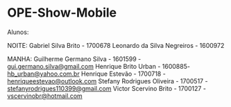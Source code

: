 # OPE-Show-Mobile

Alunos:

NOITE:
Gabriel Silva Brito - 1700678 
Leonardo da Silva Negreiros  - 1600972

MANHA:
Guilherme Germano Silva - 1601599 - gui.germano.silva@gmail.com
Henrique Brito Urban - 1600885- hb_urban@yahoo.com.br
Henrique Estevão - 1700718 - henriqueestevao@outlook.com
Stefany Rodrigues Oliveira - 1700517 - stefanyrodrigues110399@gmail.com
Victor Scervino Brito - 1700127 - vscervinobr@hotmail.com
